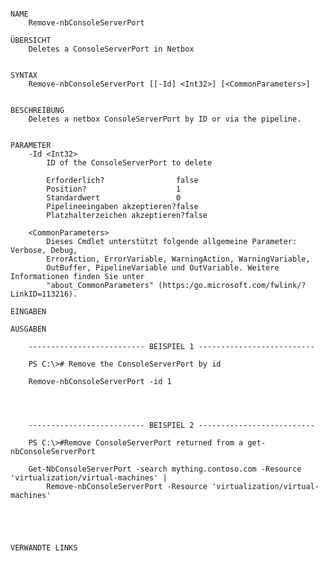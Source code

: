 ﻿```

NAME
    Remove-nbConsoleServerPort
    
ÜBERSICHT
    Deletes a ConsoleServerPort in Netbox
    
    
SYNTAX
    Remove-nbConsoleServerPort [[-Id] <Int32>] [<CommonParameters>]
    
    
BESCHREIBUNG
    Deletes a netbox ConsoleServerPort by ID or via the pipeline.
    

PARAMETER
    -Id <Int32>
        ID of the ConsoleServerPort to delete
        
        Erforderlich?                false
        Position?                    1
        Standardwert                 0
        Pipelineeingaben akzeptieren?false
        Platzhalterzeichen akzeptieren?false
        
    <CommonParameters>
        Dieses Cmdlet unterstützt folgende allgemeine Parameter: Verbose, Debug,
        ErrorAction, ErrorVariable, WarningAction, WarningVariable,
        OutBuffer, PipelineVariable und OutVariable. Weitere Informationen finden Sie unter 
        "about_CommonParameters" (https:/go.microsoft.com/fwlink/?LinkID=113216). 
    
EINGABEN
    
AUSGABEN
    
    -------------------------- BEISPIEL 1 --------------------------
    
    PS C:\># Remove the ConsoleServerPort by id
    
    Remove-nbConsoleServerPort -id 1
    
    
    
    
    -------------------------- BEISPIEL 2 --------------------------
    
    PS C:\>#Remove ConsoleServerPort returned from a get-nbConsoleServerPort
    
    Get-NbConsoleServerPort -search mything.contoso.com -Resource 'virtualization/virtual-machines' |
        Remove-nbConsoleServerPort -Resource 'virtualization/virtual-machines'
    
    
    
    
    
VERWANDTE LINKS



```


